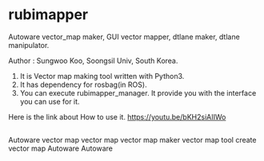 # rubimapper
Autoware vector_map maker, GUI vector mapper, dtlane maker, dtlane manipulator.

Author : Sungwoo Koo, Soongsil Univ, South Korea.

1. It is Vector map making tool written with Python3.
2. It has dependency for rosbag(in ROS).
3. You can execute rubimapper_manager. It provide you with the interface you can use for it.

Here is the link about How to use it.
https://youtu.be/bKH2siAIIWo

##
Autoware vector map
vector map
vector map maker
vector map tool
create vector map Autoware
Autoware
